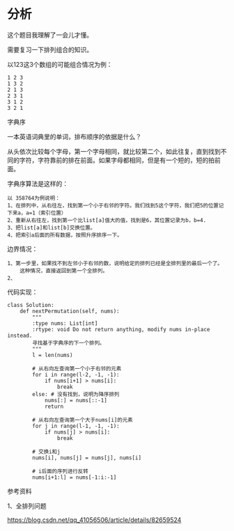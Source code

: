 # 分析

这个题目我理解了一会儿才懂。

需要复习一下排列组合的知识。

以123这3个数组的可能组合情况为例：

```
1 2 3
1 3 2
2 1 3
2 3 1
3 1 2
3 2 1
```



字典序

一本英语词典里的单词，排布顺序的依据是什么？

从头依次比较每个字母，第一个字母相同，就比较第二个，如此往复，直到找到不同的字符，字符靠前的排在前面。如果字母都相同，但是有一个短的，短的拍前面。



字典序算法是这样的：

```
以 358764为例说明：
1、在排列中，从右往左，找到第一个小于右邻的字符。我们找到5这个字符，我们把5的位置记下来a，a=1（索引位置）
2、重新从右往左，找到第一个比list[a]值大的值，找到是6，其位置记录为b，b=4.
3、把list[a]和list[b]交换位置。
4、把索引a后面的所有数据，按照升序排序一下。
```

边界情况：

```
1、第一步里，如果找不到左邻小于右邻的数，说明给定的排列已经是全排列里的最后一个了。
	这种情况，直接返回到第一个全排列。
2、
```

代码实现：

```
class Solution:
    def nextPermutation(self, nums):
        """
        :type nums: List[int]
        :rtype: void Do not return anything, modify nums in-place instead.
        寻找基于字典序的下一个排列。
        """
        l = len(nums)
    
        # 从右向左查询第一个小于右邻的元素
        for i in range(l-2, -1, -1):
            if nums[i+1] > nums[i]:
                break
        else: # 没有找到，说明为降序排列
            nums[:] = nums[::-1]
            return
    
        # 从右向左查询第一个大于nums[i]的元素
        for j in range(l-1, -1, -1):
            if nums[j] > nums[i]:
                break
    
        # 交换i和j
        nums[i], nums[j] = nums[j], nums[i]
    
        # i后面的序列进行反转
        nums[i+1:l] = nums[-1:i:-1]
```



参考资料

1、全排列问题

https://blog.csdn.net/qq_41056506/article/details/82659524